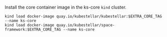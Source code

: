 <!--pre-position-core-image-start-->
Install the core container image in the ks-core `kind` cluster.

```shell
kind load docker-image quay.io/kubestellar/kubestellar:$EXTRA_CORE_TAG --name ks-core
kind load docker-image quay.io/kubestellar/space-framework:$EXTRA_CORE_TAG --name ks-core
```
<!--pre-position-core-image-end-->
